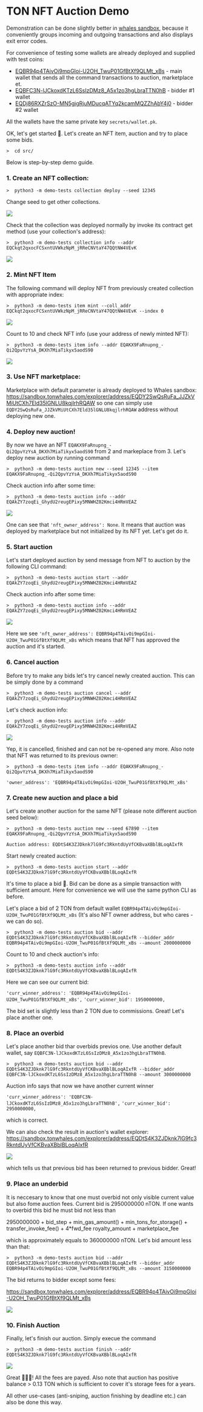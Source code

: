 # TON NFT Auction Demo

Demonstration can be done slightly better in [whales sandbox](https://sandbox.tonwhales.com/explorer), because it conveniently groups incoming and outgoing transactions and also displays exit error codes.

For convenience of testing some wallets are already deployed and supplied with test coins:

- [EQBR94p4TAivOi9mpGIoi-U2OH_TwuP01GfBtXf9QLMt_xBs](https://sandbox.tonwhales.com/explorer/address/EQBR94p4TAivOi9mpGIoi-U2OH_TwuP01GfBtXf9QLMt_xBs) - main wallet that sends all the command transactions to auction, marketplace et.
- [EQBFC3N-lJCkoxdKTzL6SsIzDMz8_A5x1zo3hgLbraTTN0hB](https://sandbox.tonwhales.com/explorer/address/EQBFC3N-lJCkoxdKTzL6SsIzDMz8_A5x1zo3hgLbraTTN0hB) - bidder #1 wallet
- [EQDj86RXZrSzO-MN5gjgRjuMDucqATYq2kcamMQZZhAbY4j0](https://sandbox.tonwhales.com/explorer/address/EQDj86RXZrSzO-MN5gjgRjuMDucqATYq2kcamMQZZhAbY4j0) - bidder #2 wallet

All the wallets have the same private key ``secrets/wallet.pk``.

OK, let's get started 🦕.
Let's create an NFT item, auction and try to place some bids.

``>  cd src/``

Below is step-by-step demo guide.

### 1. Create an NFT collection:

``>  python3 -m demo-tests collection deploy --seed 12345``

Change seed to get other collections.

![](coll-deploy.png)

Check that the collection was deployed normally by invoke its contract get method (use your collection's address):

``>  python3 -m demo-tests collection info --addr EQCkqt2qxocFCSxntUVWkzNpM_jRReCNVtaY47QQtNW4VEvK``

![](coll-info.png)

### 2. Mint NFT Item

The following command will deploy NFT from previously created collection with appropriate index: 

``>  python3 -m demo-tests item mint --coll_addr EQCkqt2qxocFCSxntUVWkzNpM_jRReCNVtaY47QQtNW4VEvK --index 0``

![](item-mint.png)

Count to 10 and check NFT info (use your address of newly minted NFT):

``>  python3 -m demo-tests item info --addr EQAKX9FaRnupng_-Qi2QpvYzYsA_DKXh7MiaTikyx5aodS90``

![](item-info.png)

### 3. Use NFT marketplace:

Marketplace with default parameter is already deployed to Whales sandbox: 
https://sandbox.tonwhales.com/explorer/address/EQDY2SwQsRuFa_JJZkVMiUtCXh7Eld35lGNLU8kqjlrhRQAW
so one can simply use ``EQDY2SwQsRuFa_JJZkVMiUtCXh7Eld35lGNLU8kqjlrhRQAW`` address without deploying new one.

### 4. Deploy new auction!

By now we have an NFT ``EQAKX9FaRnupng_-Qi2QpvYzYsA_DKXh7MiaTikyx5aodS90`` from 2 and markeplace from 3. Let's deploy new auction by running command

``>  python3 -m demo-tests auction new --seed 12345 --item EQAKX9FaRnupng_-Qi2QpvYzYsA_DKXh7MiaTikyx5aodS90``

Check auction info after some time:

``>  python3 -m demo-tests auction info --addr EQAkZY7zoqEi_GhydU2reugEPixy5MNWHZ02Kmci4HRmVEAZ``

![](auction-deployed.png)

One can see that ``'nft_owner_address': None``. It means that auction was deployed by marketplace but not initialized by its NFT yet.
Let's get do it.

### 5. Start auction

Let's start deployed auction by send message from NFT to auction by the following CLI command:

``>  python3 -m demo-tests auction start --addr EQAkZY7zoqEi_GhydU2reugEPixy5MNWHZ02Kmci4HRmVEAZ``

Check auction info after some time:

``>  python3 -m demo-tests auction info --addr EQAkZY7zoqEi_GhydU2reugEPixy5MNWHZ02Kmci4HRmVEAZ``

![](auction-started.png)

Here we see ``'nft_owner_address': EQBR94p4TAivOi9mpGIoi-U2OH_TwuP01GfBtXf9QLMt_xBs`` which means that NFT has approved the auction and it's started.

### 6. Cancel auction

Before try to make any bids let's try cancel newly created auction.
This can be simply done by a command

``>  python3 -m demo-tests auction cancel --addr EQAkZY7zoqEi_GhydU2reugEPixy5MNWHZ02Kmci4HRmVEAZ``

Let's check auction info:

``>  python3 -m demo-tests auction info --addr EQAkZY7zoqEi_GhydU2reugEPixy5MNWHZ02Kmci4HRmVEAZ``

![](auction-cancelled.png)

Yep, it is cancelled, finished and can not be re-opened any more. Also note that NFT was returned to its previous owner:

``>  python3 -m demo-tests item info --addr EQAKX9FaRnupng_-Qi2QpvYzYsA_DKXh7MiaTikyx5aodS90``

``'owner_address': 'EQBR94p4TAivOi9mpGIoi-U2OH_TwuP01GfBtXf9QLMt_xBs'``

### 7. Create new auction and place a bid

Let's create another auction for the same NFT (please note different auction seed below):

``>  python3 -m demo-tests auction new --seed 67890 --item EQAKX9FaRnupng_-Qi2QpvYzYsA_DKXh7MiaTikyx5aodS90``

``Auction address: EQDtS4K3ZJDknk7lG9fc3RkntdUyVfCKBvaXBblBLoqAIxfR``

Start newly created auction:

``>  python3 -m demo-tests auction start --addr EQDtS4K3ZJDknk7lG9fc3RkntdUyVfCKBvaXBblBLoqAIxfR``

It's time to place a bid 💸. 
Bid can be done as a simple transaction with sufficient amount.
Here for convenience we will use the same python CLI as before.

Let's place a bid of 2 TON from default wallet ``EQBR94p4TAivOi9mpGIoi-U2OH_TwuP01GfBtXf9QLMt_xBs`` (It's also NFT owner address, but who cares - we can do so).

``>  python3 -m demo-tests auction bid --addr EQDtS4K3ZJDknk7lG9fc3RkntdUyVfCKBvaXBblBLoqAIxfR --bidder_addr EQBR94p4TAivOi9mpGIoi-U2OH_TwuP01GfBtXf9QLMt_xBs --amount 2000000000``

Count to 10 and check auction's info:

``>  python3 -m demo-tests auction info --addr EQDtS4K3ZJDknk7lG9fc3RkntdUyVfCKBvaXBblBLoqAIxfR``

Here we can see our current bid:

``'curr_winner_address': 'EQBR94p4TAivOi9mpGIoi-U2OH_TwuP01GfBtXf9QLMt_xBs',``
``'curr_winner_bid': 1950000000,``

The bid set is slightly less than 2 TON due to commissions.
Great! Let's place another one.

### 8. Place an overbid

Let's place another bid thar overbids previos one. Use another default wallet, say ``EQBFC3N-lJCkoxdKTzL6SsIzDMz8_A5x1zo3hgLbraTTN0hB``.

``>  python3 -m demo-tests auction bid --addr EQDtS4K3ZJDknk7lG9fc3RkntdUyVfCKBvaXBblBLoqAIxfR --bidder_addr EQBFC3N-lJCkoxdKTzL6SsIzDMz8_A5x1zo3hgLbraTTN0hB --amount 3000000000``

Auction info says that now we have another current winner

``'curr_winner_address': 'EQBFC3N-lJCkoxdKTzL6SsIzDMz8_A5x1zo3hgLbraTTN0hB',``
``'curr_winner_bid': 2950000000,``

which is correct.


We can also  check the result in auction's wallet explorer: 
https://sandbox.tonwhales.com/explorer/address/EQDtS4K3ZJDknk7lG9fc3RkntdUyVfCKBvaXBblBLoqAIxfR

![](return-bid.png)

which tells us that previous bid has been returned to previous bidder. Great!

### 9. Place an underbid

It is neccesary to know that one must overbid not only visible current value but also fome auction fees. Current bid is 2950000000 nTON. If one wants to overbid this bid he must bid not less than

2950000000 + bid_step + min_gas_amount() + min_tons_for_storage() + transfer_invoke_fee() + 4*fwd_fee
royalty_amount + marketplace_fee

which is approximately equals to 360000000 nTON. Let's bid amount less than that:

``>  python3 -m demo-tests auction bid --addr EQDtS4K3ZJDknk7lG9fc3RkntdUyVfCKBvaXBblBLoqAIxfR --bidder_addr EQBR94p4TAivOi9mpGIoi-U2OH_TwuP01GfBtXf9QLMt_xBs --amount 3150000000``

The bid returns to bidder except some fees:

https://sandbox.tonwhales.com/explorer/address/EQBR94p4TAivOi9mpGIoi-U2OH_TwuP01GfBtXf9QLMt_xBs

![](reject-bid.png)

### 10. Finish Auction

Finally, let's finish our auction.
Simply execue the command

``>  python3 -m demo-tests auction finish --addr EQDtS4K3ZJDknk7lG9fc3RkntdUyVfCKBvaXBblBLoqAIxfR``

![](auction-finish.png)

Great 🥳🎉🎊! All the fees are payed. Also note that auction has positive balance > 0.13 TON which is sufficient to cover it's storage fees for a years.

All other use-cases (anti-sniping, auction finishing by deadline etc.) can also be done this way.
